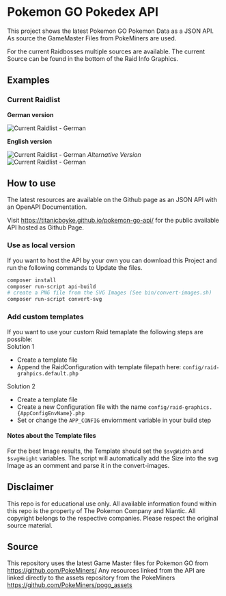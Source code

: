 # Pokemon GO Pokedex API

This project shows the latest Pokemon GO Pokemon Data as a JSON API.
As source the GameMaster Files from PokeMiners are used.

For the current Raidbosses multiple sources are available.
The current Source can be found in the bottom of the Raid Info Graphics. 

## Examples

### Current Raidlist

**German version**

![Current Raidlist - German](https://titanicboyke.github.io/api/graphics/German/default.png)

**English version**

![Current Raidlist - German](https://titanicboyke.github.io/api/graphics/English/default.png)
*Alternative Version*  
![Current Raidlist - German](https://titanicboyke.github.io/api/graphics/English/reverse.png)

## How to use
The latest resources are available on the Github page as an JSON API with an OpenAPI Documentation.

Visit https://titanicboyke.github.io/pokemon-go-api/ for the public available API hosted as Github Page.

### Use as local version
If you want to host the API by your own you can download this Project and run the following commands to Update the files.
```bash
composer install
composer run-script api-build
# create a PNG file from the SVG Images (See bin/convert-images.sh)
composer run-script convert-svg
```

### Add custom templates
If you want to use your custom Raid temaplate the following steps are possible:  
Solution 1  
- Create a template file
- Append the RaidConfiguration with template filepath here: `config/raid-grahpics.default.php`

Solution 2  
- Create a template file
- Create a new Configuration file with the name `config/raid-graphics.{AppConfigEnvName}.php`
- Set or change the `APP_CONFIG` enviornment variable in your build step

#### Notes about the Template files
For the best Image results, the Template should set the `$svgWidth` and `$svgHeight` variables. The script will
automatically add the Size into the svg Image as an comment and parse it in the convert-images. 

## Disclaimer
This repo is for educational use only. All available information found within this repo is the property of The Pokemon Company and Niantic. All copyright belongs to the respective companies. Please respect the original source material.

## Source
This repository uses the latest Game Master files for Pokemon GO from https://github.com/PokeMiners/
Any resources linked from the API are linked directly to the assets repository from the PokeMiners https://github.com/PokeMiners/pogo_assets
